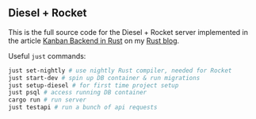 ## Diesel + Rocket

This is the full source code for the Diesel + Rocket server implemented in the article [Kanban Backend in Rust](#) on my [Rust blog](https://github.com/pretzelhammer/rust-blog).

Useful `just` commands:

```bash
just set-nightly # use nightly Rust compiler, needed for Rocket
just start-dev # spin up DB container & run migrations
just setup-diesel # for first time project setup
just psql # access running DB container
cargo run # run server
just testapi # run a bunch of api requests
```